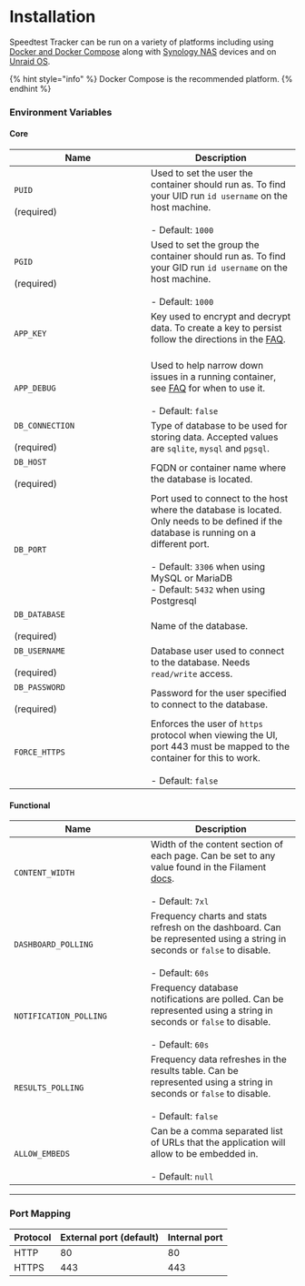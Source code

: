 # Installation

Speedtest Tracker can be run on a variety of platforms including using [Docker and Docker Compose](installation.md) along with [Synology NAS](synology.md) devices and on [Unraid OS](unraid.md).

{% hint style="info" %}
Docker Compose is the recommended platform.
{% endhint %}

### Environment Variables

#### Core

<table><thead><tr><th width="225">Name</th><th>Description</th></tr></thead><tbody><tr><td><code>PUID</code><br><br>(required)</td><td>Used to set the user the container should run as. To find your UID run <code>id username</code> on the host machine.<br><br>- Default: <code>1000</code></td></tr><tr><td><code>PGID</code><br><br>(required)</td><td>Used to set the group the container should run as. To find your GID run <code>id username</code> on the host machine.<br><br>- Default: <code>1000</code></td></tr><tr><td><code>APP_KEY</code></td><td>Key used to encrypt and decrypt data. To create a key to persist follow the directions in the <a href="../../help/faqs.md#i-get-a-warning-on-container-start-up-that-the-app_key-is-missing">FAQ</a>.<br><br></td></tr><tr><td><code>APP_DEBUG</code></td><td>Used to help narrow down issues in a running container, see <a href="../../help/faqs.md#im-getting-a-500-or-server-error-error">FAQ</a> for when to use it.<br><br>- Default: <code>false</code></td></tr><tr><td><code>DB_CONNECTION</code><br><br>(required)</td><td>Type of database to be used for storing data. Accepted values are <code>sqlite</code>, <code>mysql</code> and <code>pgsql</code>.</td></tr><tr><td><code>DB_HOST</code><br><br>(required)</td><td>FQDN or container name where the database is located.</td></tr><tr><td><code>DB_PORT</code></td><td>Port used to connect to the host where the database is located. Only needs to be defined if the database is running on a different port.<br><br>- Default: <code>3306</code> when using MySQL or MariaDB<br>- Default: <code>5432</code> when using Postgresql</td></tr><tr><td><code>DB_DATABASE</code><br><br>(required)</td><td>Name of the database.</td></tr><tr><td><code>DB_USERNAME</code><br><br>(required)</td><td>Database user used to connect to the database. Needs <code>read/write</code> access.</td></tr><tr><td><code>DB_PASSWORD</code><br><br>(required)</td><td>Password for the user specified to connect to the database.</td></tr><tr><td><code>FORCE_HTTPS</code></td><td>Enforces the user of <code>https</code> protocol when viewing the UI, port 443 must be mapped to the container for this to work.<br><br>- Default: <code>false</code></td></tr></tbody></table>

#### Functional

<table><thead><tr><th width="225">Name</th><th>Description</th></tr></thead><tbody><tr><td><code>CONTENT_WIDTH</code></td><td>Width of the content section of each page. Can be set to any value found in the Filament <a href="https://filamentphp.com/docs/3.x/panels/configuration#customizing-the-maximum-content-width">docs</a>.<br><br>- Default: <code>7xl</code></td></tr><tr><td><code>DASHBOARD_POLLING</code></td><td>Frequency charts and stats refresh on the dashboard. Can be represented using a string in seconds or <code>false</code> to disable.<br><br>- Default: <code>60s</code></td></tr><tr><td><code>NOTIFICATION_POLLING</code></td><td>Frequency database notifications are polled. Can be represented using a string in seconds or <code>false</code> to disable.<br><br>- Default: <code>60s</code></td></tr><tr><td><code>RESULTS_POLLING</code></td><td>Frequency data refreshes in the results table. Can be represented using a string in seconds or <code>false</code> to disable.<br><br>- Default: <code>false</code></td></tr><tr><td><code>ALLOW_EMBEDS</code></td><td>Can be a comma separated list of URLs that the application will allow to be embedded in.<br><br>- Default: <code>null</code></td></tr></tbody></table>

***

### Port Mapping

<table><thead><tr><th>Protocol</th><th data-type="number">External port (default)</th><th data-type="number">Internal port</th></tr></thead><tbody><tr><td>HTTP</td><td>80</td><td>80</td></tr><tr><td>HTTPS</td><td>443</td><td>443</td></tr></tbody></table>

